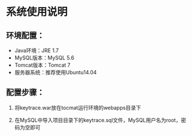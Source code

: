# 系统使用说明

## 环境配置：

+ Java环境：JRE 1.7
+ MySQL版本：MySQL 5.6
+ Tomcat版本：Tomcat 7
+ 服务器系统：推荐使用Ubuntu14.04

## 配置步骤：

1. 将keytrace.war放在tocmat运行环境的webapps目录下

2. 在MySQL中导入项目目录下的keytrace.sql文件，MySQL用户名为root，密码为空即可